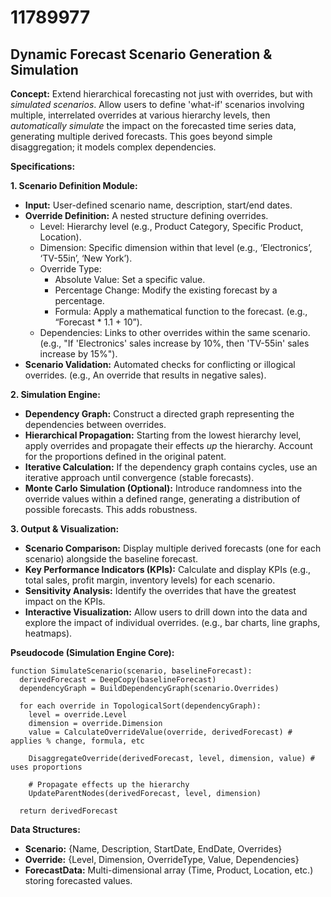 # 11789977

## Dynamic Forecast Scenario Generation & Simulation

**Concept:** Extend hierarchical forecasting not just with overrides, but with *simulated scenarios*. Allow users to define 'what-if' scenarios involving multiple, interrelated overrides at various hierarchy levels, then *automatically simulate* the impact on the forecasted time series data, generating multiple derived forecasts. This goes beyond simple disaggregation; it models complex dependencies.

**Specifications:**

**1. Scenario Definition Module:**

*   **Input:** User-defined scenario name, description, start/end dates.
*   **Override Definition:** A nested structure defining overrides.
    *   Level: Hierarchy level (e.g., Product Category, Specific Product, Location).
    *   Dimension: Specific dimension within that level (e.g., ‘Electronics’, ‘TV-55in’, ‘New York’).
    *   Override Type:
        *   Absolute Value: Set a specific value.
        *   Percentage Change: Modify the existing forecast by a percentage.
        *   Formula: Apply a mathematical function to the forecast. (e.g., “Forecast * 1.1 + 10”).
    *   Dependencies: Links to other overrides within the same scenario.  (e.g., "If 'Electronics' sales increase by 10%, then 'TV-55in' sales increase by 15%").
*   **Scenario Validation:** Automated checks for conflicting or illogical overrides. (e.g., An override that results in negative sales).

**2. Simulation Engine:**

*   **Dependency Graph:** Construct a directed graph representing the dependencies between overrides.
*   **Hierarchical Propagation:**  Starting from the lowest hierarchy level, apply overrides and propagate their effects *up* the hierarchy.  Account for the proportions defined in the original patent.
*   **Iterative Calculation:**  If the dependency graph contains cycles, use an iterative approach until convergence (stable forecasts).
*   **Monte Carlo Simulation (Optional):** Introduce randomness into the override values within a defined range, generating a distribution of possible forecasts. This adds robustness.

**3. Output & Visualization:**

*   **Scenario Comparison:** Display multiple derived forecasts (one for each scenario) alongside the baseline forecast.
*   **Key Performance Indicators (KPIs):** Calculate and display KPIs (e.g., total sales, profit margin, inventory levels) for each scenario.
*   **Sensitivity Analysis:** Identify the overrides that have the greatest impact on the KPIs.
*   **Interactive Visualization:** Allow users to drill down into the data and explore the impact of individual overrides. (e.g., bar charts, line graphs, heatmaps).

**Pseudocode (Simulation Engine Core):**

```
function SimulateScenario(scenario, baselineForecast):
  derivedForecast = DeepCopy(baselineForecast)
  dependencyGraph = BuildDependencyGraph(scenario.Overrides)

  for each override in TopologicalSort(dependencyGraph):
    level = override.Level
    dimension = override.Dimension
    value = CalculateOverrideValue(override, derivedForecast) # applies % change, formula, etc

    DisaggregateOverride(derivedForecast, level, dimension, value) # uses proportions

    # Propagate effects up the hierarchy
    UpdateParentNodes(derivedForecast, level, dimension)

  return derivedForecast
```

**Data Structures:**

*   **Scenario:** {Name, Description, StartDate, EndDate, Overrides}
*   **Override:** {Level, Dimension, OverrideType, Value, Dependencies}
*   **ForecastData:** Multi-dimensional array (Time, Product, Location, etc.) storing forecasted values.